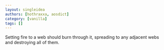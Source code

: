 ```yaml
---
layout: singleidea
authors: [hothraxxa, aosdict]
category: [vanilla]
tags: []
---
```

Setting fire to a web should burn through it, spreading to any adjacent webs and destroying all of them.
